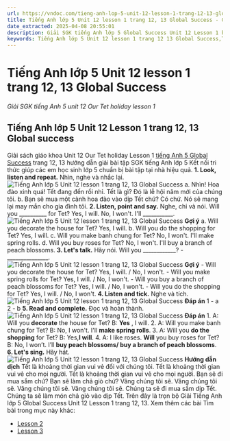 ```yaml
---
url: https://vndoc.com/tieng-anh-lop-5-unit-12-lesson-1-trang-12-13-global-success-333527
title: Tiếng Anh lớp 5 Unit 12 lesson 1 trang 12, 13 Global Success - Giải SGK tiếng Anh 5 unit 12 Our Tet holiday lesson 1 - VnDoc.com
date_extracted: 2025-04-08 20:55:01
description: Giải SGK tiếng Anh lớp 5 Global Success Unit 12 Lesson 1 bao gồm đáp án các phần bài tập trang 12, 13 giúp các em chuẩn bị bài hiệu quả.
keywords: Tiếng Anh lớp 5 Unit 12 lesson 1 trang 12 13 Global Success,Tiếng Anh 5 Unit 12 lesson 1 trang 12 13 Global Success,Giải SGK tiếng Anh 5 unit 12 Our Tet holiday lesson 1,Tiếng Anh lớp 5 Global Success Unit 12 Lesson 1,Tiếng Anh 5 Global Success Unit 12 Lesson 1,tiếng anh lớp 5 unit 12 lesson 1 global success,tiếng anh 5 unit 12 lesson 1 global success
---
```


# Tiếng Anh lớp 5 Unit 12 lesson 1 trang 12, 13 Global Success
 _Giải SGK tiếng Anh 5 unit 12 Our Tet holiday lesson 1_
## Tiếng Anh lớp 5 Unit 12 Lesson 1 trang 12, 13 Global success
Giải  sách giáo khoa Unit 12 Our Tet holiday Lesson 1 [tiếng Anh 5 Global Success](<https://vndoc.com/tieng-anh-lop-5-global-success>) trang 12, 13 hướng dẫn giải bài tập SGK tiếng Anh lớp 5 Kết nối tri thức giúp các em học sinh lớp 5 chuẩn bị bài tập tại nhà hiệu quả.
**1\. Look, listen and repeat.** Nhìn, nghe và nhắc lại.
![Tiếng Anh lớp 5 Unit 12 lesson 1 trang 12, 13 Global Success](https://i.vdoc.vn/data/image/2024/12/24/tieng-anh-lop-5-unit-12-lesson-1-trang-12-13-global-success-1.png)
a. Nhìn\! Hoa đào xinh quá\! Tết đang đến rồi nhỉ.
Tết là gì?
Đó là lễ hội năm mới của chúng tôi.
b. Bạn sẽ mua một cành hoa đào vào dịp Tết chứ?
Có chứ. Nó sẽ mang lại may mắn cho gia đình tôi.
**2\. Listen, point and say.** Nghe, chỉ và nói.
Will you \_\_\_\_\_\_\_\_\_\_ for Tet?
Yes, I will.
No, I won't. I'll \_\_\_\_\_\_\_\_\_\_\_.
![Tiếng Anh lớp 5 Unit 12 lesson 1 trang 12, 13 Global Success](https://i.vdoc.vn/data/image/2024/12/24/tieng-anh-lop-5-unit-12-lesson-1-trang-12-13-global-success-2.png)
**Gợi ý**
a. Will you decorate the house for Tet?
Yes, I will.
b. Will you do the shopping for Tet?
Yes, I will.
c. Will you make banh chung for Tet?
No, I won't. I'll make spring rolls.
d. Will you buy roses for Tet?
No, I won't. I'll buy a branch of peach blossoms.
**3\. Let's talk.** Hãy nói.
Will you \_\_\_\_\_\_\_\_\_\_\_\_? - \_\_\_\_\_\_\_\_\_\_\_\_\_\_\_.
![Tiếng Anh lớp 5 Unit 12 lesson 1 trang 12, 13 Global Success](https://i.vdoc.vn/data/image/2024/12/24/tieng-anh-lop-5-unit-12-lesson-1-trang-12-13-global-success-3.png)
**Gợi ý**
\- Will you decorate the house for Tet?
Yes, I will. / No, I won't.
\- Will you make spring rolls for Tet?
Yes, I will. / No, I won't.
\- Will you buy a branch of peach blossoms for Tet?
Yes, I will. / No, I won't.
\- Will you do the shopping for Tet?
Yes, I will. / No, I won't.
**4\. Listen and tick.** Nghe và tích.
![Tiếng Anh lớp 5 Unit 12 lesson 1 trang 12, 13 Global Success](https://i.vdoc.vn/data/image/2024/12/24/tieng-anh-lop-5-unit-12-lesson-1-trang-12-13-global-success-4.png)
**Đáp án**
1 - a
2 - b
**5\. Read and complete.** Đọc và hoàn thành.
![Tiếng Anh lớp 5 Unit 12 lesson 1 trang 12, 13 Global Success](https://i.vdoc.vn/data/image/2024/12/24/tieng-anh-lop-5-unit-12-lesson-1-trang-12-13-global-success-5.png)
**Đáp án**
1\. A: Will you **decorate** the house for Tet?
B: **Yes** , I will.
2\. A: Will you make banh chung for Tet?
B: No, I won't. I'll **make spring rolls**.
3\. A: Will you **do the shopping** for Tet?
B: Yes,**I will**.
4\. A: I like roses. **Will** you buy roses for Tet?
B: No, I won’t. I’ll **buy peach blossoms/ buy a branch of peach blossoms**.
**6\. Let's sing.** Hãy hát.
![Tiếng Anh lớp 5 Unit 12 lesson 1 trang 12, 13 Global Success](https://i.vdoc.vn/data/image/2024/12/24/tieng-anh-lop-5-unit-12-lesson-1-trang-12-13-global-success-6.png)
**Hướng dẫn dịch**
Tết là khoảng thời gian vui vẻ đối với chúng tôi.
Tết là khoảng thời gian vui vẻ cho mọi người.
Tết là khoảng thời gian vui vẻ cho mọi người.
Bạn sẽ đi mua sắm chứ?
Bạn sẽ làm chả giò chứ?
Vâng chúng tôi sẽ. Vâng chúng tôi sẽ.
Vâng chúng tôi sẽ. Vâng chúng tôi sẽ.
Chúng ta sẽ đi mua sắm dịp Tết.
Chúng ta sẽ làm món chả giò vào dịp Tết.
Trên đây là trọn bộ Giải Tiếng Anh lớp 5 Global Success Unit 12 Lesson 1 trang 12, 13.
Xem thêm các bài Tìm bài trong mục này khác:
  * [Lesson 2](</tieng-anh-lop-5-unit-12-lesson-2-trang-14-15-global-success-333531>)
  * [Lesson 3](</tieng-anh-lop-5-unit-12-lesson-3-trang-16-17-global-success-333532>)

